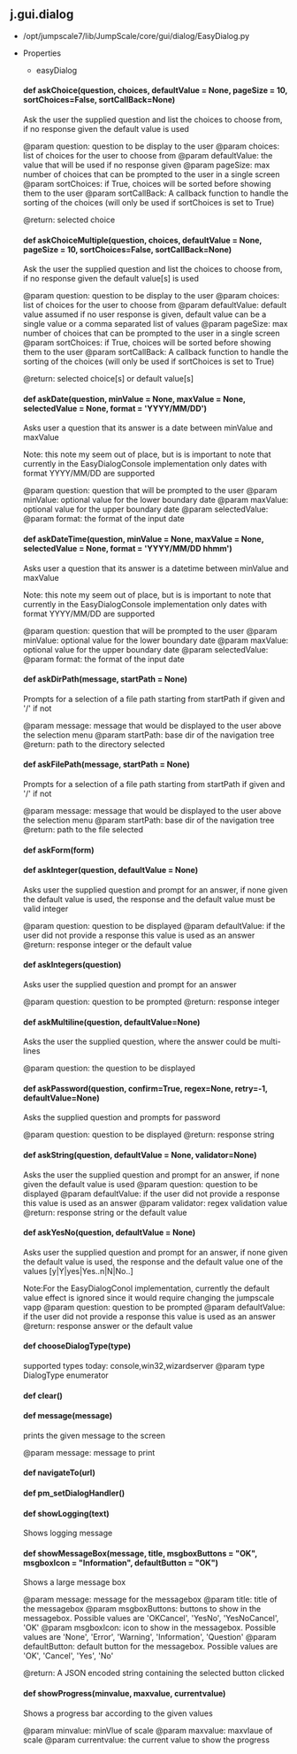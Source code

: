 ## j.gui.dialog

- /opt/jumpscale7/lib/JumpScale/core/gui/dialog/EasyDialog.py
- Properties
    - easyDialog

    #### def askChoice(question, choices, defaultValue = None, pageSize = 10, sortChoices=False, sortCallBack=None) 
    
    Ask the user the supplied question and list the choices to choose from, if no response given the default value is used
    
    @param question: question to be display to the user
    @param choices: list of choices for the user to choose from
    @param defaultValue: the value that will be used if no response given
    @param pageSize: max number of choices that can be prompted to the user in a single screen
    @param sortChoices: if True, choices will be sorted before showing them to the user
    @param sortCallBack: A callback function to handle the sorting of the choices (will only be used if sortChoices is set to True)
    
    @return:  selected choice
    #### def askChoiceMultiple(question, choices, defaultValue = None, pageSize = 10, sortChoices=False, sortCallBack=None) 
    
    Ask the user the supplied question and list the choices to choose from, if no response given the default value[s] is used
    
    @param question: question to be display to the user
    @param choices: list of choices for the user to choose from
    @param defaultValue: default value assumed if no user response is given, default value can be a single value or a comma separated list of values
    @param pageSize: max number of choices that can be prompted to the user in a single screen
    @param sortChoices: if True, choices will be sorted before showing them to the user
    @param sortCallBack: A callback function to handle the sorting of the choices (will only be used if sortChoices is set to True)
    
    @return:  selected choice[s] or default value[s]
    #### def askDate(question, minValue = None, maxValue = None, selectedValue = None, format = 'YYYY/MM/DD') 
    
    Asks user a question that its answer is a date between minValue and maxValue
    
    Note: this note my seem out of place, but is is important to note that currently in the EasyDialogConsole implementation only dates with format YYYY/MM/DD are supported
    
    @param question: question that will be prompted to the user
    @param minValue: optional value for the lower boundary date
    @param maxValue: optional value for the upper boundary date
    @param selectedValue:
    @param  format: the format of the input date
    #### def askDateTime(question, minValue = None, maxValue = None, selectedValue = None, format = 'YYYY/MM/DD hhmm') 
    
    Asks user a question that its answer is a datetime between minValue and maxValue
    
    Note: this note my seem out of place, but is is important to note that currently in the EasyDialogConsole implementation only dates with format YYYY/MM/DD are supported
    
    @param question: question that will be prompted to the user
    @param minValue: optional value for the lower boundary date
    @param maxValue: optional value for the upper boundary date
    @param selectedValue:
    @param  format: the format of the input date
    #### def askDirPath(message, startPath = None) 
    
    Prompts for a selection of a file path starting from startPath if given and '/' if not
    
    @param message: message that would be displayed to the user above the selection menu
    @param startPath: base dir of the navigation tree
    @return: path to the directory selected
    #### def askFilePath(message, startPath = None) 
    
    Prompts for a selection of a file path starting from startPath if given and '/' if not
    
    @param message: message that would be displayed to the user above the selection menu
    @param startPath: base dir of the navigation tree
    @return: path to the file selected
    #### def askForm(form) 
    #### def askInteger(question, defaultValue = None) 
    
    Asks user the supplied question and prompt for an answer, if none given the default value is used, the response and the default value must be valid integer
    
    @param question: question to be displayed
    @param defaultValue: if the user did not provide a response this value is used as an answer
    @return: response integer or the default value
    #### def askIntegers(question) 
    
    Asks user the supplied question and prompt for an answer
    
    @param question: question to be prompted
    @return: response integer
    #### def askMultiline(question, defaultValue=None) 
    
    Asks the user the supplied question, where the answer could be multi-lines
    
    @param question: the question to be displayed
    #### def askPassword(question, confirm=True, regex=None, retry=-1, defaultValue=None) 
    
    Asks the supplied question and prompts for password
    
    @param question: question to be displayed
    @return: response string
    #### def askString(question, defaultValue = None, validator=None) 
    
    Asks the user the supplied question and prompt for an answer, if none given the default value is used
    @param question: question to be displayed
    @param defaultValue: if the user did not provide a response this value is used as an answer
    @param validator: regex validation value
    @return: response string or the default value
    #### def askYesNo(question, defaultValue = None) 
    
    Asks user the supplied question and prompt for an answer, if none given the default value is used, the response and the default value one of the values [y|Y|yes|Yes..n|N|No..]
    
    Note:For the EasyDialogConol implementation, currently the default value effect is ignored since it would require changing the jumpscale vapp
    @param question: question to be prompted
    @param defaultValue: if the user did not provide a response this value is used as an answer
    @return: response answer or the default value
    #### def chooseDialogType(type) 
    
    supported types today: console,win32,wizardserver
    @param type DialogType enumerator
    #### def clear() 
    #### def message(message) 
    
    prints the given message to the screen
    
    @param message: message to print
    #### def navigateTo(url) 
    #### def pm_setDialogHandler() 
    #### def showLogging(text) 
    
    Shows logging message
    #### def showMessageBox(message, title, msgboxButtons = "OK", msgboxIcon = "Information", defaultButton = "OK") 
    
    Shows a large message box
    
    @param message: message for the messagebox
    @param title: title of the messagebox
    @param msgboxButtons: buttons to show in the messagebox. Possible values are 'OKCancel', 'YesNo', 'YesNoCancel', 'OK'
    @param msgboxIcon: icon to show in the messagebox. Possible values are 'None', 'Error', 'Warning', 'Information', 'Question'
    @param defaultButton: default button for the messagebox. Possible values are 'OK', 'Cancel', 'Yes', 'No'
    
    @return: A JSON encoded string containing the selected button clicked
    #### def showProgress(minvalue, maxvalue, currentvalue) 
    
    Shows a progress bar according to the given values
    
    @param minvalue: minVlue of scale
    @param maxvalue: maxvlaue of scale
    @param currentvalue: the current value to show the progress
